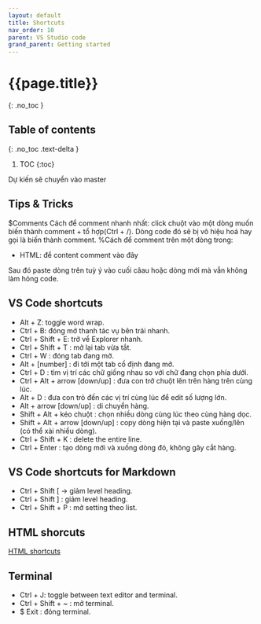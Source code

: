 ```yaml
---
layout: default
title: Shortcuts
nav_order: 10
parent: VS Studio code
grand_parent: Getting started
---
```

<!-- markdownlint-disable MD022 MD025-->
# {{page.title}}
{: .no_toc }

## Table of contents
{: .no_toc .text-delta }

1. TOC
{:toc}
<!-- markdownlint-enable MD025-->
Dự kiến sẽ chuyển vào master

## Tips & Tricks

$Comments
Cách để comment nhanh nhất: click chuột vào một dòng muốn biến thành comment + tổ hợp(Ctrl + /). Dòng code đó sẽ bị vô hiệu hoá hay gọi là biến thành comment.
%Cách để comment trên một dòng trong:

- HTML: để content comment vào đây
<!--`Nội dung comment`-->
Sau đó paste dòng trên tuỳ ý vào cuối câau hoặc dòng mới mà vẫn không làm hỏng code.

## VS Code shortcuts

- Alt + Z: toggle word wrap.
- Ctrl + B: đóng mở thanh tác vụ bên trái nhanh.
- Ctrl + Shift + E: trở về Explorer nhanh.
- Ctrl + Shift + T : mở lại tab vừa tắt.
- Ctrl + W : đóng tab đang mở.
- Alt + [number] : đi tới một tab cố định đang mở.
- Ctrl + D : tìm vị trí các chữ giống nhau so với chữ đang chọn phía dưới.
- Ctrl + Alt + arrow [down/up] : đưa con trở chuột lên trên hàng trên cùng lúc.
- Alt + D : đưa con trỏ đến các vị trí cùng lúc để edit số lượng lớn.
- Alt + arrow [down/up] : di chuyển hàng.
- Shift + Alt + kéo chuột : chọn nhiều dòng cùng lúc theo cùng hàng dọc.
- Shift + Alt + arrow [down/up] : copy dòng hiện tại và paste xuống/lên (có thể xài nhiều dòng).
- Ctrl + Shift + K : delete the entire line.
- Ctrl + Enter : tạo dòng mới và xuống dòng đó, không gây cắt hàng.

## VS Code shortcuts for Markdown

- Ctrl + Shift [ -> giảm level heading.
- Ctrl + Shift ] : giảm level heading.
- Ctrl + Shift + P : mở setting theo list.

## HTML shorcuts

[HTML shortcuts](https://www.youtube.com/watch?v=45eWEO0gRHI)

## Terminal

- Ctrl + J: toggle between text editor and terminal.
- Ctrl + Shift + ~ : mở terminal.
- $ Exit : đóng terminal.
